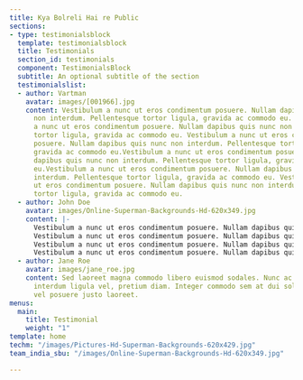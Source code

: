 ```yaml
---
title: Kya Bolreli Hai re Public
sections:
- type: testimonialsblock
  template: testimonialsblock
  title: Testimonials
  section_id: testimonials
  component: TestimonialsBlock
  subtitle: An optional subtitle of the section
  testimonialslist:
  - author: Vartman
    avatar: images/[001966].jpg
    content: Vestibulum a nunc ut eros condimentum posuere. Nullam dapibus quis nunc
      non interdum. Pellentesque tortor ligula, gravida ac commodo eu. Vestibulum
      a nunc ut eros condimentum posuere. Nullam dapibus quis nunc non interdum. Pellentesque
      tortor ligula, gravida ac commodo eu. Vestibulum a nunc ut eros condimentum
      posuere. Nullam dapibus quis nunc non interdum. Pellentesque tortor ligula,
      gravida ac commodo eu.Vestibulum a nunc ut eros condimentum posuere. Nullam
      dapibus quis nunc non interdum. Pellentesque tortor ligula, gravida ac commodo
      eu.Vestibulum a nunc ut eros condimentum posuere. Nullam dapibus quis nunc non
      interdum. Pellentesque tortor ligula, gravida ac commodo eu. Vestibulum a nunc
      ut eros condimentum posuere. Nullam dapibus quis nunc non interdum. Pellentesque
      tortor ligula, gravida ac commodo eu.
  - author: John Doe
    avatar: images/Online-Superman-Backgrounds-Hd-620x349.jpg
    content: |-
      Vestibulum a nunc ut eros condimentum posuere. Nullam dapibus quis nunc non interdum. Pellentesque tortor ligula, gravida ac commodo eu.
      Vestibulum a nunc ut eros condimentum posuere. Nullam dapibus quis nunc non interdum. Pellentesque tortor ligula, gravida ac commodo eu.
      Vestibulum a nunc ut eros condimentum posuere. Nullam dapibus quis nunc non interdum. Pellentesque tortor ligula, gravida ac commodo eu.Vestibulum a nunc ut eros condimentum posuere. Nullam dapibus quis nunc non interdum. Pellentesque tortor ligula, gravida ac commodo eu.Vestibulum a nunc ut eros condimentum posuere. Nullam dapibus quis nunc non interdum. Pellentesque tortor ligula, gravida ac commodo eu.
      Vestibulum a nunc ut eros condimentum posuere. Nullam dapibus quis nunc non interdum. Pellentesque tortor ligula, gravida ac commodo eu.
  - author: Jane Roe
    avatar: images/jane_roe.jpg
    content: Sed laoreet magna commodo libero euismod sodales. Nunc ac libero convallis,
      interdum ligula vel, pretium diam. Integer commodo sem at dui sollicitudin,
      vel posuere justo laoreet.
menus:
  main:
    title: Testimonial
    weight: "1"
template: home
techm: "/images/Pictures-Hd-Superman-Backgrounds-620x429.jpg"
team_india_sbu: "/images/Online-Superman-Backgrounds-Hd-620x349.jpg"

---
```

